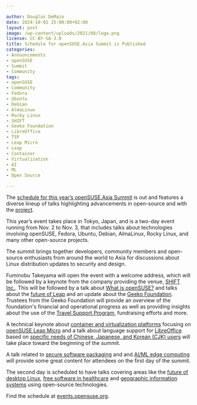```yaml
---

author: Douglas DeMaio
date: 2024-10-02 15:00:00+02:00
layout: post
image: /wp-content/uploads/2021/08/logo.png
license: CC-BY-SA-3.0
title: Schedule for openSUSE.Asia Summit is Published
categories:
- Announcements
- openSUSE
- Summit
- Community
tags:
- openSUSE
- Community
- Fedora
- Ubuntu
- Debian
- AlmaLinux
- Rocky Linux
- SHIFT
- Geeko Foundation
- LibreOffice
- TSP
- Leap Micro
- Leap
- Container
- Virtualization
- AI
- ML
- Open Source

---
```


The [schedule for this year’s openSUSE.Asia Summit](https://events.opensuse.org/conferences/oSAS24/schedule) is out and features a diverse lineup of talks highlighting advancements in open-source and with the [project](https://www.opensuse.org/).

This year’s event takes place in Tokyo, Japan, and is a two-day event running from Nov. 2 to Nov. 3, that includes talks about technologies involving openSUSE, Fedora, Ubuntu, Debian, AlmaLinux, Rocky Linux, and many other open-source projects.  

The summit brings together developers, community members and open-source enthusiasts from around the world to Asia for discussions about Linux distribution updates to security and design.

Fuminobu Takeyama will open the event with a welcome address, which will be followed by a keynote from the company providing the venue, [SHIFT Inc.](https://en.shiftinc.jp/). This will be followed by a talk about [What is openSUSE?](https://events.opensuse.org/conferences/oSAS24/program/proposals/4772) and talks about the [future of Leap](https://events.opensuse.org/conferences/oSAS24/program/proposals/4745) and an update about the [Geeko Foundation](https://geekos.org/). Trustees from the Geeko Foundation will provide an overview of the foundation's financial and operational progress as well as providing insights about the use of the [Travel Support Program](https://tsp.opensuse.org/), fundraising efforts and more. 

A technical keynote about [container and virtualization platforms](https://events.opensuse.org/conferences/oSAS24/program/proposals/4913) focusing on [openSUSE Leap Micro](https://get.opensuse.org/leapmicro/6.0/) and a talk about language support for [LibreOffice](https://www.libreoffice.org/) based on [specific needs of Chinese, Japanese, and Korean (CJK) users](https://events.opensuse.org/conferences/oSAS24/program/proposals/4899) will take place toward the beginning of the summit. 

A talk related to [secure software packaging](https://events.opensuse.org/conferences/oSAS24/program/proposals/4796) and and [AI/ML edge computing](https://events.opensuse.org/conferences/oSAS24/program/proposals/4848) will provide some great content for attendees on the first day of the summit. 

The second day is scheduled to have talks covering areas like the [future of desktop Linux](https://events.opensuse.org/conferences/oSAS24/program/proposals/4869), [free software in healthcare](https://events.opensuse.org/conferences/oSAS24/program/proposals/4818) and [geographic information systems](https://events.opensuse.org/conferences/oSAS24/program/proposals/4839) using open-source technologies.

Find the schedule at [events.opensuse.org](https://events.opensuse.org/).

<meta name="openSUSE, Tumbleweed, Developers, sysadmin, user, Open Source, rolling release, gamers, superuser, distrowatch, distors, Leap, Micro, Linux, libreoffice" content="HTML,CSS,XML,JavaScript">

